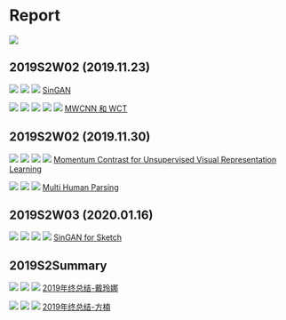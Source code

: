 <!--
 * @Description: 
 * @Author: shaonianruntu
 * @Github: 
 * @Date: 2020-01-14 11:52:33
 * @LastEditTime : 2020-01-23 16:27:17
 -->
# Report

<a href="https://github.com/HDUMIL-Gao-Group"><img src="https://img.shields.io/badge/Organization-%20Gao%20Group%20@%20HDUMIL-blue"></img></a>


## 2019S2W02 (2019.11.23)

<img src="https://img.shields.io/badge/Category-论文讲解-green"></img>
<img src="https://img.shields.io/badge/Tag-SinGAN-brightgreen"></img>
<a href="https://github.com/shaonianruntu"><img src="https://img.shields.io/badge/Auther-方楠-yellow"></img></a>
[SinGAN](./2019S2W01/2019-11-23%20方楠%20《SinGan》.pptx)

<img src="https://img.shields.io/badge/Category-论文讲解-green"></img>
<img src="https://img.shields.io/badge/Topic-小波变换-orange"></img>
<img src="https://img.shields.io/badge/Tag-MWCNN-brightgreen"></img>
<img src="https://img.shields.io/badge/Tag-WCT-brightgreen"></img>
<a href="https://github.com/shaonianruntu"><img src="https://img.shields.io/badge/Auther-方楠-yellow"></img></a>
[MWCNN 和 WCT](./2019S2W01/2019-11-23%20方楠%20《MWCNN和WCT》.pptx)

## 2019S2W02 (2019.11.30)

<img src="https://img.shields.io/badge/Category-论文讲解-green"></img>
<img src="https://img.shields.io/badge/Topic-字典学习-orange"></img>
<img src="https://img.shields.io/badge/Tag-MoCo-brightgreen"></img>
<a href="https://github.com/Ausiden"><img src="https://img.shields.io/badge/Auther-李相-yellow"></img></a>
[Momentum Contrast for Unsupervised Visual Representation Learning](./2019S2W02/2019-11-30-李相-Momentum%20Contrast.pptx)

<img src="https://img.shields.io/badge/Category-论文讲解-green"></img>
<img src="https://img.shields.io/badge/Topic-Parsing-orange"></img>
<a href="https://github.com/okingjerryo"><img src="https://img.shields.io/badge/Auther-黄菲-yellow"></img></a>
[Multi Human Parsing](./2019S2W02/feihuang%20-%20Multi%20Human%20Parsing.pptx)

## 2019S2W03 (2020.01.16)
<img src="https://img.shields.io/badge/Category-进度报告-green"></img>
<img src="https://img.shields.io/badge/Topic-Sketch-orange"></img>
<img src="https://img.shields.io/badge/Tag-SinGAN-brightgreen"></img>
<a href="https://github.com/xinzi2018"><img src="https://img.shields.io/badge/Auther-戴玲娜-yellow"></img></a>
[SinGAN for Sketch](./2019S2W03/SinGAN%20for%20Sketch.pptx)

## 2019S2Summary

<img src="https://img.shields.io/badge/Category-年终总结-green"></img>
<a href="https://github.com/xinzi2018"><img src="https://img.shields.io/badge/Auther-戴玲娜-yellow"></img></a>
<img src="https://img.shields.io/badge/Grade-研二-f759ab"></img>
[2019年终总结-戴玲娜](./2019S2Summary/2019年个人总结-戴玲娜.md)

<img src="https://img.shields.io/badge/Category-年终总结-green"></img>
<a href="https://github.com/shaonianruntu"><img src="https://img.shields.io/badge/Auther-方楠-yellow"></img></a>
<img src="https://img.shields.io/badge/Grade-研一-ff85c0"></img>
[2019年终总结-方楠](./2019S2Summary/2019年个人总结-方楠.md)